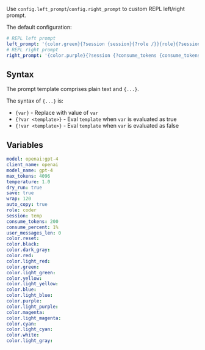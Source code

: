 Use `config.left_prompt`/`config.right_prompt` to custom REPL left/right prompt.

The default configuration:
```yaml
# REPL left prompt
left_prompt: '{color.green}{?session {session}{?role /}}{role}{?session )}{color.cyan}{!session >}{color.reset} '
# REPL right prompt
right_prompt: '{color.purple}{?session {?consume_tokens {consume_tokens}({consume_percent}%)}{!consume_tokens {consume_tokens}}}{color.reset}'
```

## Syntax

The prompt template comprises plain text and `{...}`. 

The syntax of `{...}` is:
- `{var}` - Replace with value of `var`
- `{?var <template>}` - Eval `template` when `var` is evaluated as true
- `{!var <template>}` - Eval `template` when `var` is evaluated as false

## Variables

```yaml
model: openai:gpt-4
client_name: openai
model_name: gpt-4
max_tokens: 4096
temperature: 1.0
dry_run: true
save: true
wrap: 120
auto_copy: true
role: coder
session: temp
consume_tokens: 200
consume_percent: 1%
user_messages_len: 0
color.reset:
color.black:
color.dark_gray:
color.red:
color.light_red:
color.green:
color.light_green:
color.yellow:
color.light_yellow:
color.blue:
color.light_blue:
color.purple:
color.light_purple:
color.magenta:
color.light_magenta:
color.cyan:
color.light_cyan:
color.white:
color.light_gray:
```